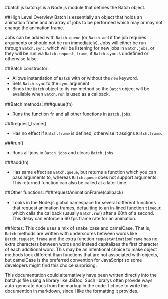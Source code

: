 #batch.js
batch.js is a Node.js module that defines the Batch object.

##High Level Overview 
Batch is essentially an object that holds an animation frame and an array of jobs to be performed which may or may not change the animation frame.

Jobs can be added with `Batch.queue` (or `Batch.add` if the job requires arguments or should not be run immediately). Jobs will either be run through `Batch.sync`, which will be listening for new jobs in `Batch.jobs`, or they will be run via `Batch.request_frame`, if `Batch.sync` is undefined or otherwise false.

##Batch constructor:
* Allows instantiation of `Batch` with or without the `new` keyword.
* Sets `Batch.sync` to the `sync` argument
* Binds the `Batch` object to its `run` method so the `Batch` object will be available when `Batch.run` is used as a callback.

##Batch methods:
###queue(fn)
* Runs the function `fn` and all other functions in `Batch.jobs`.

###request_frame()
* Has no effect if `Batch.frame` is defined, otherwise it assigns `Batch.frame`.

###run()
* Runs all jobs in `Batch.jobs` and clears `Batch.jobs`.

###add(fn)
* Has same effect as `Batch.queue`, but returns a function which you can pass arguments to, whereas `Batch.queue` does not support arguments. This returned function can also be called at a later time.

##Other functions:
###requestAnimationFrame(callback)
* Looks in the Node.js global namespace for several different functions that request animation frames, defaulting to an in-lined function `timeout` which calls the callback (usually `Batch.run`) after a 60th of a second. This delay can enforce a 60 fps frame rate for an animation.

##Notes:
This code uses a mix of snake_case and camelCase. That is, `Batch` methods are written with underscores between words like `Batch.request_frame` and the extra function `requestAnimationFrame` has no extra characters between words and instead capitalizes the first character of each additional word. This may be an intentional choice to make object methods look different than functions that are not associated with objects, but camelCase is the preferred convention for JavaScript so some developers might find this choice surprising.

This documentation could alternatively have been written directly into the batch.js file using a library like JSDoc. Such librarys often provide ways auto-generate docs from the markup in the code. I chose to write this documention in markdown, since I like the formatting it provides.
